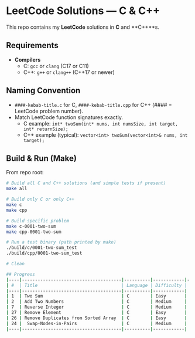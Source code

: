 # LeetCode Solutions — C & C++

This repo contains my **LeetCode** solutions in **C** and **C++**s.

## Requirements
- **Compilers**
  - C: `gcc` or `clang` (C17 or C11)
  - C++: `g++` or `clang++` (C++17 or newer)

## Naming Convention
- `####-kebab-title.c` for C, `####-kebab-title.cpp` for C++ (#### = LeetCode problem number).
- Match LeetCode function signatures exactly.
  - C example: `int* twoSum(int* nums, int numsSize, int target, int* returnSize);`
  - C++ example (typical): `vector<int> twoSum(vector<int>& nums, int target);`

## Build & Run (Make)
From repo root:

```bash
# Build all C and C++ solutions (and simple tests if present)
make all

# Build only C or only C++
make c
make cpp

# Build specific problem
make c-0001-two-sum
make cpp-0001-two-sum

# Run a test binary (path printed by make)
./build/c/0001-two-sum_test
./build/cpp/0001-two-sum_test

# Clean

## Progress
|----|--------------------------------------|----------|------------|-
| #  | Title                                | Language | Difficulty |
|----|--------------------------------------|----------|------------|
| 1  | Two Sum                              | C        | Easy       |
| 2  | Add Two Numbers                      | C        | Medium     |
| 7  | Reverse Integer                      | C        | Medium     |
| 27 | Remove Element                       | C        | Easy       |
| 26 | Remove Duplicates from Sorted Array  | C        | Easy       |
| 24 |  Swap-Nodes-in-Pairs                 | C        | Medium     |
|----|--------------------------------------|----------|------------|

